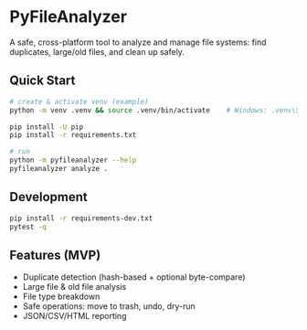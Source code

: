 # PyFileAnalyzer

A safe, cross-platform tool to analyze and manage file systems: find duplicates, large/old files, and clean up safely.

## Quick Start

```bash
# create & activate venv (example)
python -m venv .venv && source .venv/bin/activate    # Windows: .venv\Scripts\activate

pip install -U pip
pip install -r requirements.txt

# run
python -m pyfileanalyzer --help
pyfileanalyzer analyze .
```

## Development

```bash
pip install -r requirements-dev.txt
pytest -q
```

## Features (MVP)

- Duplicate detection (hash-based + optional byte-compare)
- Large file & old file analysis
- File type breakdown
- Safe operations: move to trash, undo, dry-run
- JSON/CSV/HTML reporting

